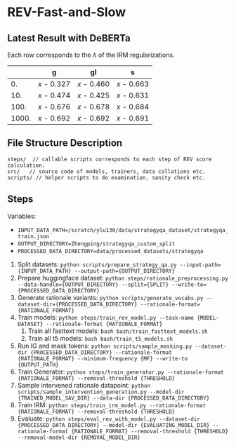# REV-Fast-and-Slow

## Latest Result with DeBERTa

Each row corresponds to the $\lambda$ of the IRM regularizations.

|       | g           | gl          | s           |
| ----- | ----------- | ----------- | ----------- |
| 0.    | $x$ - 0.327 | $x$ - 0.460 | $x$ - 0.663 |
| 10.   | $x$ - 0.474 | $x$ - 0.425 | $x$ - 0.631 |
| 100.  | $x$ - 0.676 | $x$ - 0.678 | $x$ - 0.684 |
| 1000. | $x$ - 0.692 | $x$ - 0.692 | $x$ - 0.691 |

## File Structure Description

```shellscript
steps/  // callable scripts corresponds to each step of REV score calculation.
src/   // source code of models, trainers, data collations etc. 
scripts/ // helper scripts to do examination, sanity check etc.
```

## Steps
Variables:
* `INPUT_DATA_PATH=/scratch/ylu130/data/strategyqa_dataset/strategyqa_train.json`
* `OUTPUT_DIRECTORY=Zhengping/strategyqa_custom_split`
* `PROCESSED_DATA_DIRECTORY=data/processed_datasets/strategyqa`

1. Split datasets: `python scripts/prepare_strategy_qa.py --input-path={INPUT_DATA_PATH} --output-path={OUTPUT_DIRECTORY}`
2. Prepare huggingface dataset: `python steps/rationale_preprocessing.py --data-handle={OUTPUT_DIRECTORY} --split={SPLIT} --write-to={PROCESSED_DATA_DIRECTORY}`
3. Generate rationale variants: `python scripts/generate_vocabs.py --dataset-dir={PROCESSED_DATA_DIRECTORY} --rationale-format={RATIONALE_FORMAT}`
4. Train models: `python steps/train_rev_model.py --task-name {MODEL-DATASET} --rationale-format {RATIONALE_FORMAT}`
   1. Train all fasttext models: `bash bash/train_fasttext_models.sh`
   2. Train all t5 models: `bash bash/train_t5_models.sh`
5. Run IG and mask tokens: `python scripts/sample_masking.py --dataset-dir {PROCESSED_DATA_DIRECTORY} --rationale-format {RATIONALE_FORMAT} --minimum-frequency {MF} --write-to {OUTPUT_PATH}`
6. Train Generator: `python steps/train_generator.py --rationale-format {RATIONALE_FORMAT} --removal-threshold {THRESHOLD}`
7. Sample intervened rationale datapoint: `python scripts/sample_intervention_generation.py --model-dir {TRAINED_MODEL_SAV_DIR} --data-dir {PROCESSED_DATA_DIRECTORY}`
8. Train IRM: `python steps/train_irm_model.py --rationale-format {RATIONALE_FORMAT} --removal-threshold {THRESHOLD}`
9. Evaluate: `python steps/eval_rev_with_model.py --dataset-dir {PROCESSED_DATA_DIRECTORY} --model-dir {EVALUATING_MODEL_DIR} --rationale-format {RATIONALE_FORMAT} --removal-threshold {THRESHOLD} --removal-model-dir {REMOVAL_MODEL_DIR}`
